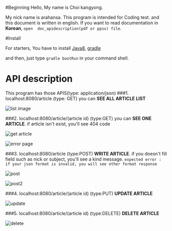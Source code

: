 #Beginning
Hello, My name is Choi kangyong. 

My nick name is arahansa. 
This program is intended for Coding test. 
and this document is written in english. 
If you want to read documentation in __Korean__, `open  doc_apidescription(pdf or ppsx) file`. 

#Install

For starters, You have to install [Java8](http://www.oracle.com/technetwork/java/javase/downloads/jdk8-downloads-2133151.html), [gradle](http://gradle.org)

and then, just type `gradle bootRun` in your command shell.

API description
========

This program has those APIS(type: application/json)
###1. localhost:8080/article (type: GET) 
you can __SEE ALL ARTICLE LIST__

![list image](https://lh3.googleusercontent.com/Y6ZnJeFyKppOlhFfi1MG-CYywtYzsfwHyGmFxE7M4dc=w396-h275-no)

###2. localhost:8080/article/(article id) (type:GET)
you can __SEE ONE ARTICLE__. if article isn't exist, you'll see 404 code

![get article](https://lh3.googleusercontent.com/4XidF8RNnGXB5tC84ejQDEB5_lJBNsM9z8VeyuM3cKA=w380-h193-no)


![error page](https://lh3.googleusercontent.com/MBGwoEFct1jZ6DveAOFeCRfh9MH2t4IDd47UIPluOFY=w284-h128-no)

###3. localhost:8080/article (type:POST)
__WRITE ARTICLE__. if you doesn't fill field such as nick or subject, you'll see a kind message. 
``` expected error : if your json format is invalid, you will see other format response ```

![post](https://lh3.googleusercontent.com/Tch3PZqDpbZ4qGjrr60lxTcv7cDoGwISxdJRbqAROgA=w381-h195-no)


![post2](https://lh3.googleusercontent.com/mWY6d3XwEsD8geALR1rt-IBJeaqpo90m1sZXGvVzgj8=w355-h192-no)

###4. localhost:8080/article/(article id) (type:PUT)
__UPDATE ARTICLE__

![update](https://lh3.googleusercontent.com/uF_Eu9kph8L6qjLNa2Y2_jYpyQUb5G7pY6KDCWKwqpQ=w337-h194-no)


###5. localhost:8080/article/(article id) (type:DELETE)
__DELETE ARTICLE__

![delete](https://lh3.googleusercontent.com/ePLO1grYRdmdAB6KgtmXLiF_9j2Uk0hX1p2M3d8xfHk=w369-h269-no)



